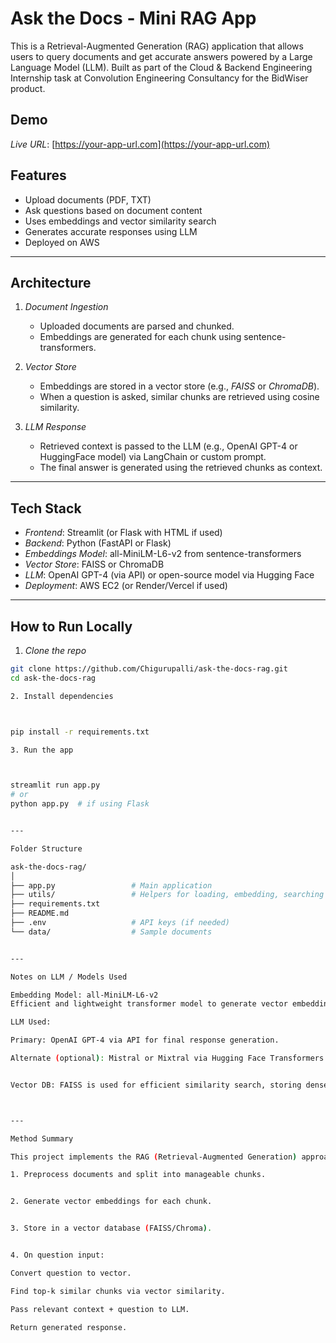 



# Ask the Docs - Mini RAG App

This is a Retrieval-Augmented Generation (RAG) application that allows users to query documents and get accurate answers powered by a Large Language Model (LLM). Built as part of the Cloud & Backend Engineering Internship task at Convolution Engineering Consultancy for the BidWiser product.

## Demo

*Live URL*: [https://your-app-url.com](https://your-app-url.com)

## Features

- Upload documents (PDF, TXT)
- Ask questions based on document content
- Uses embeddings and vector similarity search
- Generates accurate responses using LLM
- Deployed on AWS

---

## Architecture

1. *Document Ingestion*
   - Uploaded documents are parsed and chunked.
   - Embeddings are generated for each chunk using sentence-transformers.

2. *Vector Store*
   - Embeddings are stored in a vector store (e.g., *FAISS* or *ChromaDB*).
   - When a question is asked, similar chunks are retrieved using cosine similarity.

3. *LLM Response*
   - Retrieved context is passed to the LLM (e.g., OpenAI GPT-4 or HuggingFace model) via LangChain or custom prompt.
   - The final answer is generated using the retrieved chunks as context.

---

## Tech Stack

- *Frontend*: Streamlit (or Flask with HTML if used)
- *Backend*: Python (FastAPI or Flask)
- *Embeddings Model*: all-MiniLM-L6-v2 from sentence-transformers
- *Vector Store*: FAISS or ChromaDB
- *LLM*: OpenAI GPT-4 (via API) or open-source model via Hugging Face
- *Deployment*: AWS EC2 (or Render/Vercel if used)

---

## How to Run Locally

1. *Clone the repo*

```bash
git clone https://github.com/Chigurupalli/ask-the-docs-rag.git
cd ask-the-docs-rag

2. Install dependencies



pip install -r requirements.txt

3. Run the app



streamlit run app.py
# or
python app.py  # if using Flask


---

Folder Structure

ask-the-docs-rag/
│
├── app.py                 # Main application
├── utils/                 # Helpers for loading, embedding, searching
├── requirements.txt
├── README.md
├── .env                   # API keys (if needed)
└── data/                  # Sample documents


---

Notes on LLM / Models Used

Embedding Model: all-MiniLM-L6-v2
Efficient and lightweight transformer model to generate vector embeddings of text chunks.

LLM Used:

Primary: OpenAI GPT-4 via API for final response generation.

Alternate (optional): Mistral or Mixtral via Hugging Face Transformers for local setups.


Vector DB: FAISS is used for efficient similarity search, storing dense vector embeddings.



---

Method Summary

This project implements the RAG (Retrieval-Augmented Generation) approach:

1. Preprocess documents and split into manageable chunks.


2. Generate vector embeddings for each chunk.


3. Store in a vector database (FAISS/Chroma).


4. On question input:

Convert question to vector.

Find top-k similar chunks via vector similarity.

Pass relevant context + question to LLM.

Return generated response.

















